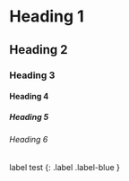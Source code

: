 # Heading 1
## Heading 2
### Heading 3
#### Heading 4
##### Heading 5
###### Heading 6
 
 label test
 {: .label .label-blue }
